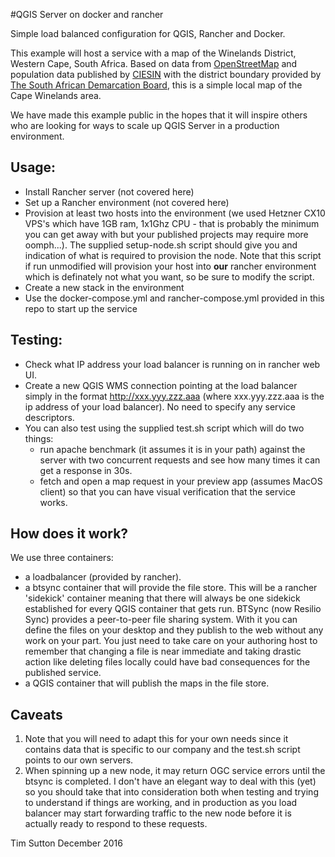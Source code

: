 #QGIS Server on docker and rancher

Simple load balanced configuration for QGIS, Rancher and Docker.

This example will host a service with a map of the Winelands District, Western
Cape, South Africa.  Based on data from [OpenStreetMap](openstreetmap.org) and
population data published by [CIESIN](https://ciesin.columbia.edu/data/hrsl/)
with the district boundary provided by [The South African Demarcation
Board](http://www.demarcation.org.za), this is a simple local map of the Cape
Winelands area.

We have made this example public in the hopes that it will inspire others
who are looking for ways to scale up QGIS Server in a production environment.

## Usage:

* Install Rancher server (not covered here)
* Set up a Rancher environment (not covered here)
* Provision at least two hosts into the environment (we used Hetzner CX10 VPS's
  which have 1GB ram, 1x1Ghz CPU - that is probably the minimum you can get away
  with but your published projects may require more oomph...). The supplied
  setup-node.sh script should give you and indication of what is required to
  provision the node. Note that this script if run unmodified will provision your
  host into **our** rancher environment which is definately not what you want, so
  be sure to modify the script.
* Create a new stack in the environment
* Use the docker-compose.yml and rancher-compose.yml provided in this repo to
  start up the service

## Testing:

* Check what IP address your load balancer is running on in rancher web UI.
* Create a new QGIS WMS connection pointing at the load balancer simply in the
  format http://xxx.yyy.zzz.aaa (where xxx.yyy.zzz.aaa is the ip address of your
  load balancer). No need to specify any service descriptors.
* You can also test using the supplied test.sh script which will do two things:
  * run apache benchmark (it assumes it is in your path) against the server
    with two concurrent requests and see how many times it can get a response in
    30s.
  * fetch and open a map request in your preview app (assumes MacOS client) so
    that you can have visual verification that the service works.
 
## How does it work?

We use three containers:

* a loadbalancer (provided by rancher).
* a btsync container that will provide the file store. This will be a rancher
  'sidekick' container meaning that there will always be one sidekick established
  for every QGIS container that gets run. BTSync (now Resilio Sync) provides a
  peer-to-peer file sharing system. With it you can define the files on your
  desktop and they publish to the web without any work on your part. You just
  need to take care on your authoring host to remember that changing a file is
  near immediate and taking drastic action like deleting files locally could have
  bad consequences for the published service. 
* a QGIS container that will publish the maps in the file store.


## Caveats

1. Note that you will need to adapt this for your own needs since it contains
  data that is specific to our company and the test.sh script points to our own
  servers.
1. When spinning up a new node, it may return OGC service errors until the btsync 
  is completed. I don't have an elegant way to deal with this (yet) so you should 
  take that into consideration both when testing and trying to understand if things 
  are working, and in production as you load balancer may start forwarding traffic 
  to the new node before it is actually ready to respond to these requests.


Tim Sutton
December 2016
